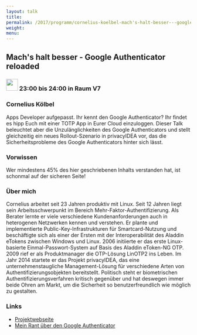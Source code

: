 ```yaml
---
layout: talk
title:
permalink: /2017/programm/cornelius-koelbel-mach's-halt-besser---google-authenticator-reloaded/
weight:
menu:
---
```

## Mach's halt besser - Google Authenticator reloaded

### <img height = "32" src="../../../images/lightning.svg"> 23:00 bis 24:00 in Raum V7

### Cornelius Kölbel

Apps Developer aufgepasst. Ihr kennt den Google Authenticator? Ihr findet es hipp Euch mit einer TOTP App in Eurer Cloud einzuloggen. Dieser Talk beleuchtet aber die Unzulänglichkeiten des Google Authenticators und stellt gleichzeitig ein neues Rollout-Szenario in privacyIDEA vor, das die Sicherheitsprobleme des Google Authenticators hinter sich lässt.

### Vorwissen

Wer mindestens 45% des hier geschriebenen Inhalts verstanden hat, ist schonmal auf der sicheren Seite!

### Über mich

Cornelius arbeitet seit 23 Jahren produktiv mit Linux.  Seit 12 Jahren liegt sein Arbeitsschwerpunkt im Bereich Mehr-Faktor-Authentifizierung. Als Berater lernte er viele verschiedene Kundenanforderungen auch in heterogenen Netzwerken kennen und verstehen. Er plante und implementierte Public-Key-Infrastrukturen für Smartcard-Nutzung und beschäftigte sich als einer der Ersten mit der Interoperabilität des Aladdin eTokens zwischen Windows und Linux.   2006 initiierte er das erste Linux-basierte Einmal-Passwort-System auf Basis des Aladdin eToken-NG OTP. 2009 rief er als Produktmanager die OTP-Lösung LinOTP2 ins Leben. Im Jahr 2014 startete er das Projekt privacyIDEA, das eine unternehmenstaugliche Management-Lösung für verschiedene Arten von Authentifizierungsobjekten bereitstellt. Politisch steht er biometrischen Authentifizierungsverfahren kritisch gegenüber und hat deswegen immer beide Ohren am Markt, um die Sicherheit so benutzerfreundlich wie möglich zu gestalten.

### Links

- <a href="https://privacyidea.org" target="_blank">Projektwebseite</a>
- <a href="https://netknights.it/das-problem-mit-dem-google-authenticator/" target="_blank">Mein Rant über den Google Authenticator</a>